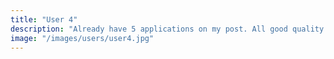 ```yaml
---
title: "User 4"
description: "Already have 5 applications on my post. All good quality profiles. This is awesome!"
image: "/images/users/user4.jpg"
---
```

